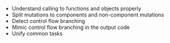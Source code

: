  - Understand calling to functions and objects properly
 - Split mutations to components and non-component mutations
 - Detect control flow branching
 - Mimic control flow branching in the output code
 - Unify common tasks
